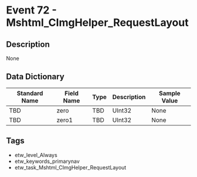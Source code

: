 # Event 72 - Mshtml_CImgHelper_RequestLayout

## Description
None

## Data Dictionary
|Standard Name|Field Name|Type|Description|Sample Value|
|---|---|---|---|---|
|TBD|zero|TBD|UInt32|None|None|
|TBD|zero1|TBD|UInt32|None|None|

## Tags
* etw_level_Always
* etw_keywords_primarynav
* etw_task_Mshtml_CImgHelper_RequestLayout